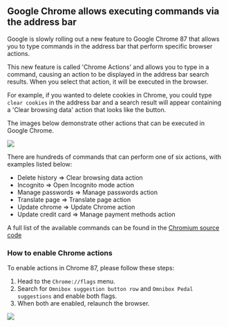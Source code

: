 ## Google Chrome allows executing commands via the address bar

Google is slowly rolling out a new feature to Google Chrome 87 that allows you to type commands in the address bar that perform specific browser actions.

This new feature is called 'Chrome Actions' and allows you to type in a command, causing an action to be displayed in the address bar search results. When you select that action, it will be executed in the browser.

For example, if you wanted to delete cookies in Chrome, you could type `clear cookies` in the address bar and a search result will appear containing a 'Clear browsing data' action that looks like the  ​button. 

The images below demonstrate other actions that can be executed in Google Chrome.

<p><img src="https://github.com/ayumi-cloud/oc2-security-module/blob/master/src/assets/images/clear-browsing-data.jpg"></p>

There are hundreds of commands that can perform one of six actions, with examples listed below:

- Delete history => Clear browsing data action
- Incognito  => Open Incognito mode action
- Manage passwords => Manage passwords action
- Translate page => Translate page action
- Update chrome => Update Chrome action
- Update credit card => Manage payment methods action

A full list of the available commands can be found in the [Chromium source code](https://source.chromium.org/chromium/chromium/src/+/master:components/omnibox/browser/omnibox_pedal_implementations_unittest.cc?q=%22open%20incognito%20mode%22&ss=chromium%2Fchromium%2Fsrc)

### How to enable Chrome actions

To enable actions in Chrome 87, please follow these steps:

1. Head to the `Chrome://flags` menu.
2. Search for `Omnibox suggestion button row` and `Omnibox Pedal suggestions` and enable both flags.
3. When both are enabled, relaunch the browser.

<p><img src="https://github.com/ayumi-cloud/oc2-security-module/blob/master/src/assets/images/chrome-flags.jpg"></p>
